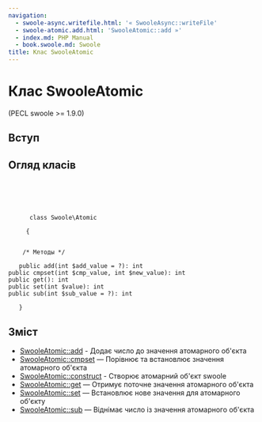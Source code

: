 ```yaml
---
navigation:
  - swoole-async.writefile.html: '« SwooleAsync::writeFile'
  - swoole-atomic.add.html: 'SwooleAtomic::add »'
  - index.md: PHP Manual
  - book.swoole.md: Swoole
title: Клас SwooleAtomic
---
```

# Клас SwooleAtomic

(PECL swoole >= 1.9.0)

## Вступ

## Огляд класів

```classsynopsis



    
     
      class Swoole\Atomic
     
     {


    /* Методы */
    
   public add(int $add_value = ?): int
public cmpset(int $cmp_value, int $new_value): int
public get(): int
public set(int $value): int
public sub(int $sub_value = ?): int

   }
```

## Зміст

-   [SwooleAtomic::add](swoole-atomic.add.md) - Додає число до значення атомарного об'єкта
-   [SwooleAtomic::cmpset](swoole-atomic.cmpset.md) — Порівнює та встановлює значення атомарного об'єкта
-   [SwooleAtomic::construct](swoole-atomic.construct.md) - Створює атомарний об'єкт swoole
-   [SwooleAtomic::get](swoole-atomic.get.md) — Отримує поточне значення атомарного об'єкта
-   [SwooleAtomic::set](swoole-atomic.set.md) — Встановлює нове значення для атомарного об'єкту
-   [SwooleAtomic::sub](swoole-atomic.sub.md) — Віднімає число із значення атомарного об'єкта
